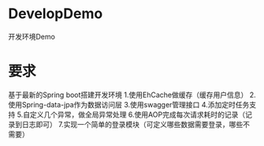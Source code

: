# DevelopDemo
开发环境Demo

# 要求
基于最新的Spring boot搭建开发环境
1.使用EhCache做缓存（缓存用户信息）
2.使用Spring-data-jpa作为数据访问层
3.使用swagger管理接口
4.添加定时任务支持
5.自定义几个异常，做全局异常处理
6.使用AOP完成每次请求耗时的记录（记录到日志即可）
7.实现一个简单的登录模块（可定义哪些数据需要登录，哪些不需要）
